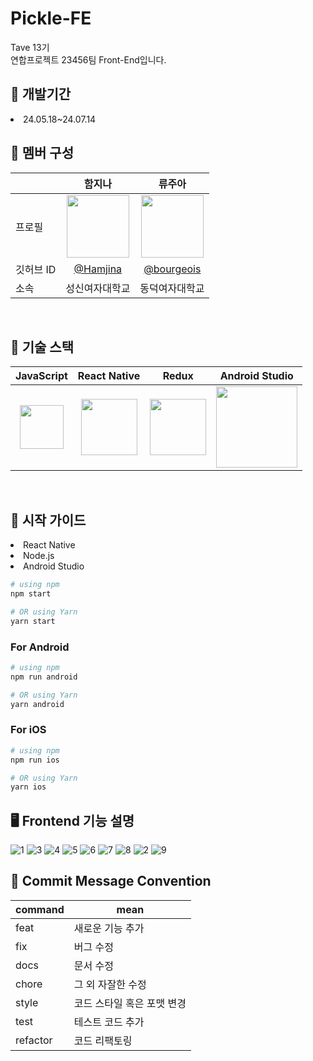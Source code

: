 # Pickle-FE

Tave 13기
<br>
연합프로젝트 23456팀 Front-End입니다.
<br>


## 📆 개발기간
<li> 24.05.18~24.07.14
<br>

## 👤 멤버 구성

|       | 함지나    | 류주아    |
|-------|:---------:|:---------:|
| 프로필    | <img src="https://avatars.githubusercontent.com/u/156528356?s=400&u=4760801211282592c4eb917efb1e6760b68aec20&v=4" width="100"/> | <img src="https://avatars.githubusercontent.com/u/133302526?v=4" width="100"/> |
| 깃허브 ID   | [@Hamjina](https://github.com/Hamjina) | [@bourgeois](https://github.com/bourgeois46) |
| 소속  | 성신여자대학교 | 동덕여자대학교 |


<br>

## 🔨 기술 스택

| JavaScript                                           | React Native                                           | Redux                                                | Android Studio |
|:----------------------------------------------------:|:-----------------------------------------------------:|:----------------------------------------------------:|:----------------------------------------------------:|
| <img src="https://cdn.worldvectorlogo.com/logos/javascript-1.svg" width="70" height="70"/> | <img src="https://cdn.worldvectorlogo.com/logos/react-native-1.svg" width="90" height="90"/> | <img src="https://cdn.worldvectorlogo.com/logos/redux.svg" width="90" height="90"/> | <img src="https://cdn.worldvectorlogo.com/logos/android-studio-1.svg" width="130" height="130"/> |


<br>

## 🏃 시작 가이드

<li> React Native
<li> Node.js
<li> Android Studio

 <br>

```bash
# using npm
npm start

# OR using Yarn
yarn start
```

### For Android

```bash
# using npm
npm run android

# OR using Yarn
yarn android
```

### For iOS

```bash
# using npm
npm run ios

# OR using Yarn
yarn ios
```


## 🖥️ Frontend 기능 설명
![1](https://github.com/user-attachments/assets/55e76c16-28e5-42f8-a8ff-7ad648976ea1)
![3](https://github.com/user-attachments/assets/33ebced1-46cc-41e2-bbad-daacb4995523)
![4](https://github.com/user-attachments/assets/ec7d98d2-f591-49be-b520-ddc50b6ce6a3)
![5](https://github.com/user-attachments/assets/adf84bd9-6cb0-4689-800b-dbaa9bad8b68)
![6](https://github.com/user-attachments/assets/bcb0c793-982b-44b2-9fe5-4e488e52d919)
![7](https://github.com/user-attachments/assets/64d33d5f-9b37-4240-a8a4-c041c9cd44f0)
![8](https://github.com/user-attachments/assets/eabd300b-fe72-4d07-b942-79852d773230)
![2](https://github.com/user-attachments/assets/7836adfd-a61d-4c47-b089-58cb835045a1)
![9](https://github.com/user-attachments/assets/e7ef7f40-453b-4205-a856-d9f68fd4d505)


## 🌊 Commit Message Convention
| command | mean |
| --- | --- |
| feat | 새로운 기능 추가 |
| fix | 버그 수정 |
| docs | 문서 수정 |
| chore | 그 외 자잘한 수정 |
| style | 코드 스타일 혹은 포맷 변경 |
| test | 테스트 코드 추가 |
| refactor | 코드 리팩토링 |


